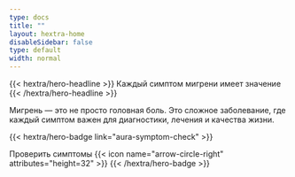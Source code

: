 ```yaml
---
type: docs
title: ""
layout: hextra-home
disableSidebar: false
type: default
width: normal
---
```


<!-- markdownlint-disable MD033 MD034-->

<div class="hx-mt-6 hx-mb-6">
{{< hextra/hero-headline >}}
    Каждый симптом мигрени имеет значение
{{< /hextra/hero-headline >}}
</div>


Мигрень — это не просто головная боль. Это сложное заболевание, где каждый симптом важен для диагностики, лечения и качества жизни.

{{< hextra/hero-badge link="aura-symptom-check" >}}
  <div class="hx-w-2 hx-h-2 hx-rounded-full hx-bg-primary-400"></div>
  <span class="hx-text-lg">Проверить симптомы</span>
  {{< icon name="arrow-circle-right" attributes="height=32" >}}
{{< /hextra/hero-badge >}}
